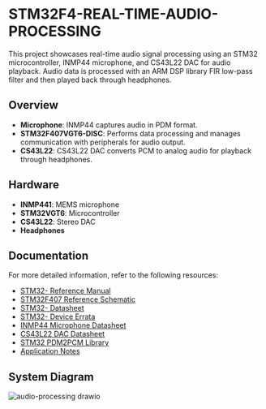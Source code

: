 # STM32F4-REAL-TIME-AUDIO-PROCESSING
This project showcases real-time audio signal processing using an STM32 microcontroller, INMP44 microphone, and CS43L22 DAC for audio playback. Audio data is processed with an ARM DSP library FIR low-pass filter and then played back through headphones.

## Overview

- **Microphone**: INMP44 captures audio in PDM format.
- **STM32F407VGT6-DISC**: Performs data processing and manages communication with peripherals for audio output.
- **CS43L22**: CS43L22 DAC converts PCM to analog audio for playback through headphones.

## Hardware

- **INMP441**: MEMS microphone
- **STM32VGT6**: Microcontroller
- **CS43L22**: Stereo DAC
- **Headphones**

## Documentation

For more detailed information, refer to the following resources:

- [STM32- Reference Manual](https://www.st.com/resource/en/reference_manual/dm00031020-stm32f405-415-stm32f407-417-stm32f427-437-and-stm32f429-439-advanced-arm-based-32-bit-mcus-stmicroelectronics.pdf)
- [STM32F407 Reference Schematic](https://www.st.com/resource/en/schematic_pack/mb997-f407vgt6-b02_schematic.pdf)
- [STM32- Datasheet](https://www.st.com/resource/en/datasheet/stm32f405rg.pdf)
- [STM32- Device Errata](https://www.st.com/resource/en/errata_sheet/es0182-stm32f405407xx-and-stm32f415417xx-device-errata-stmicroelectronics.pdf)
- [INMP44 Microphone Datasheet](https://www.alldatasheet.com/datasheet-pdf/pdf/1244625/ETC1/INMP441.html)
- [CS43L22 DAC Datasheet](https://www.cirrus.com/products/cs43l22/)
- [STM32 PDM2PCM Library](https://www.st.com/resource/en/user_manual/um2372-stm32cube-pdm2pcm-software-library-for-the-stm32f4f7h7-series-stmicroelectronics.pdf)
- [Application Notes](https://www.st.com/resource/en/application_note/dm00380469-interfacing-pdm-digital-microphones-using-stm32-mcus-and-mpus-stmicroelectronics.pdf)

## System Diagram
![audio-processing drawio](https://github.com/user-attachments/assets/9c9e549b-1fe5-43be-9551-0ae0f6dd29d2)



